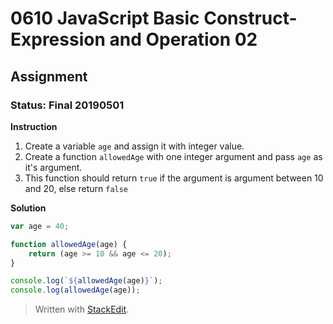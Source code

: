 # 0610 JavaScript Basic Construct- Expression and Operation 02
## Assignment
### Status: Final 20190501

**Instruction**
 1. Create a variable `age` and assign it with integer value.
 2. Create a function `allowedAge` with one integer argument and pass `age` as it's argument.
 3. This function should return `true` if the argument is argument between 10 and 20, else return `false`

**Solution**
```JavaScript
var age = 40;

function allowedAge(age) {
	return (age >= 10 && age <= 20);
}

console.log(`${allowedAge(age)}`);
console.log(allowedAge(age));
```

> Written with [StackEdit](https://stackedit.io/).